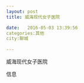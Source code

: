 ```yaml
--- 
layout: post 
title: 威海现代女子医院

date:   2016-05-03 13:39:56 
categories:其他  
city:聊城
  
--- 
```

   
威海现代女子医院

信息

